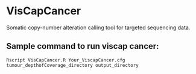 # VisCapCancer
Somatic copy-number alteration calling tool for targeted sequencing data.

## Sample command to run viscap cancer:

```
Rscript VisCapCancer.R Your_ViscapCancer.cfg tumour_depthofCoverage_directory output_directory
```

